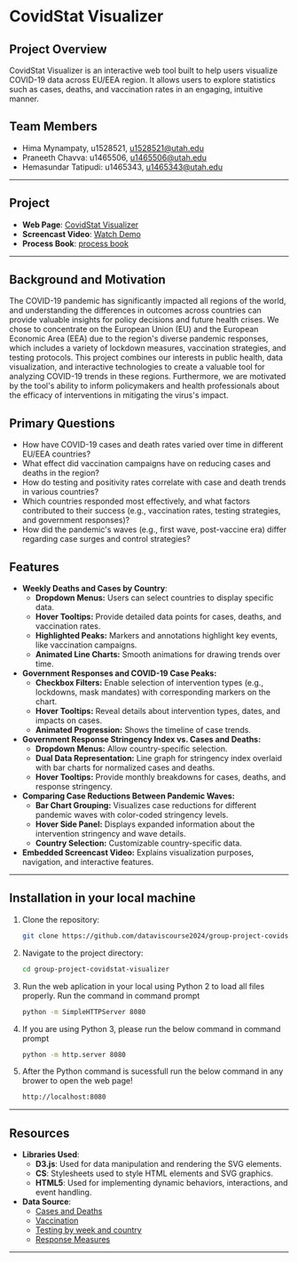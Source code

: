 # CovidStat Visualizer

## Project Overview
CovidStat Visualizer is an interactive web tool built to help users visualize COVID-19 data across EU/EEA region. It allows users to explore statistics such as cases, deaths, and vaccination rates in an engaging, intuitive manner.

## Team Members
- Hima Mynampaty, u1528521, u1528521@utah.edu
- Praneeth Chavva: u1465506, u1465506@utah.edu
- Hemasundar Tatipudi: u1465343, u1465343@utah.edu

---

## Project 

- **Web Page**: [CovidStat Visualizer](https://dataviscourse2024.github.io/group-project-covidstat-visualizer/)
- **Screencast Video**: [Watch Demo](https://www.youtube.com/watch?v=av1WpKiVSVQ)
- **Process Book**: [process book](https://github.com/dataviscourse2024/group-project-covidstat-visualizer/blob/main/Process%20Book.pdf)

---

## Background and Motivation
The COVID-19 pandemic has significantly impacted all regions of the world, and understanding the differences in outcomes across countries can provide valuable insights for policy decisions and future health crises. We chose to concentrate on the European Union (EU) and the European Economic Area (EEA) due to the region's diverse pandemic responses, which includes a variety of lockdown measures, vaccination strategies, and testing protocols. This project combines our interests in public health, data visualization, and interactive technologies to create a valuable tool for analyzing COVID-19 trends in these regions. Furthermore, we are motivated by the tool's ability to inform policymakers and health professionals about the efficacy of interventions in mitigating the virus's impact.

## Primary Questions
- How have COVID-19 cases and death rates varied over time in different EU/EEA countries?
- What effect did vaccination campaigns have on reducing cases and deaths in the region?
- How do testing and positivity rates correlate with case and death trends in various countries?
- Which countries responded most effectively, and what factors contributed to their success (e.g., vaccination rates, testing strategies, and government responses)?
- How did the pandemic's waves (e.g., first wave, post-vaccine era) differ regarding case surges and control strategies?

## Features
- **Weekly Deaths and Cases by Country**:
  - **Dropdown Menus:** Users can select countries to display specific data.
  - **Hover Tooltips:** Provide detailed data points for cases, deaths, and vaccination rates.
  - **Highlighted Peaks:** Markers and annotations highlight key events, like vaccination campaigns.
  - **Animated Line Charts:** Smooth animations for drawing trends over time.
- **Government Responses and COVID-19 Case Peaks:**
  - **Checkbox Filters:** Enable selection of intervention types (e.g., lockdowns, mask mandates) with corresponding markers on the chart.
  - **Hover Tooltips:** Reveal details about intervention types, dates, and impacts on cases.
  - **Animated Progression:** Shows the timeline of case trends.
- **Government Response Stringency Index vs. Cases and Deaths:**
  - **Dropdown Menus:** Allow country-specific selection.
  - **Dual Data Representation:** Line graph for stringency index overlaid with bar charts for normalized cases and deaths.
  - **Hover Tooltips:** Provide monthly breakdowns for cases, deaths, and response stringency.
- **Comparing Case Reductions Between Pandemic Waves:**
  - **Bar Chart Grouping:** Visualizes case reductions for different pandemic waves with color-coded stringency levels.
  - **Hover Side Panel:** Displays expanded information about the intervention stringency and wave details.
  - **Country Selection:** Customizable country-specific data.
- **Embedded Screencast Video:** Explains visualization purposes, navigation, and interactive features.

---

## Installation in your local machine

1. Clone the repository:
    ```bash
    git clone https://github.com/dataviscourse2024/group-project-covidstat-visualizer.git

2. Navigate to the project directory:
    ```bash
    cd group-project-covidstat-visualizer

3. Run the web aplication in your local using Python 2 to load all files properly. Run the command in command prompt
    ```bash
    python -m SimpleHTTPServer 8080
4. If you are using Python 3, please run the below command in command prompt
    ```bash
    python -m http.server 8080
5. After the Python command is sucessfull run the below command in any brower to open the web page!
    ```bash
    http://localhost:8080
---

## Resources
- **Libraries Used**:
  - **D3.js**: Used for data manipulation and rendering the SVG elements.
  - **CS**: Stylesheets used to style HTML elements and SVG graphics.
  - **HTML5**: Used for implementing dynamic behaviors, interactions, and event handling.
- **Data Source**: 
  - [Cases and Deaths](https://www.ecdc.europa.eu/en/publications-data/data-national-14-day-notification-rate-covid-19)
  - [Vaccination](https://www.ecdc.europa.eu/en/publications-data/data-covid-19-vaccination-eu-eea)
  - [Testing by week and country](https://www.ecdc.europa.eu/en/publications-data/covid-19-testing)
  - [Response Measures](https://www.ecdc.europa.eu/en/publications-data/download-data-response-measures-covid-19)

---
